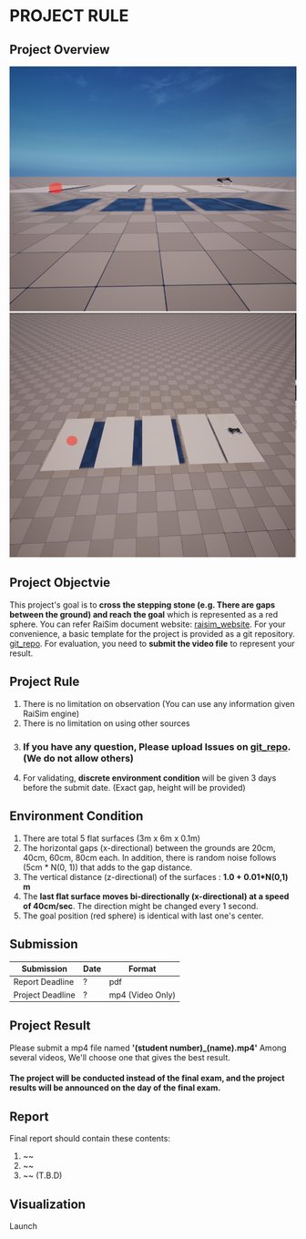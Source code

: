PROJECT RULE
======

Project Overview
-----
![image1](image_1.png)
![image2](image_2.png)

Project Objectvie
-----
This project's goal is to **cross the stepping stone (e.g. There are gaps between the ground) and
reach the goal** 
which is represented as a red sphere. 
You can refer RaiSim document website: [raisim_website](http://raisim.com/index.html). 
For your convenience, a basic template for the project is provided as a git repository. [git_repo](https://github.com/jhwangbo/ME491_2022_project). 
For evaluation, you need to **submit the video file** to represent your result.

Project Rule
-----
1. There is no limitation on observation (You can use any information given RaiSim engine)
2. There is no limitation on using other sources
3. ### If you have any question, Please upload Issues on [git_repo](https://github.com/jhwangbo/ME491_2022_project). (We do not allow others)
4. For validating, **discrete environment condition** will be given 3 days before the submit date. (Exact gap, height will be provided)


Environment Condition
-----
1. There are total 5 flat surfaces (3m x 6m x 0.1m)
2. The horizontal gaps (x-directional) between the grounds are 20cm, 40cm, 60cm, 80cm each. In addition, there is random noise follows (5cm * N(0, 1)) that adds to the gap distance. 
3. The vertical distance (z-directional) of the surfaces : **1.0 + 0.01*N(0,1) m**  
4. The **last flat surface moves bi-directionally (x-directional) at a speed of 40cm/sec**. The direction might be changed 
every 1 second.
5. The goal position (red sphere) is identical with last one's center.

Submission
------
| Submission       | Date | Format           |
|------------------|------|------------------|
| Report Deadline  | ?    | pdf              |
| Project Deadline | ?    | mp4 (Video Only) |

Project Result
-----
Please submit a mp4 file named **'(student number)_(name).mp4'**  Among several videos, We'll choose one that gives the best result.

#### **The project will be conducted instead of the final exam, and the project results will be announced on the day of the final exam.**

Report
-----
Final report should contain these contents:
1. ~~
2. ~~
3. ~~ (T.B.D)


Visualization
-----
Launch 